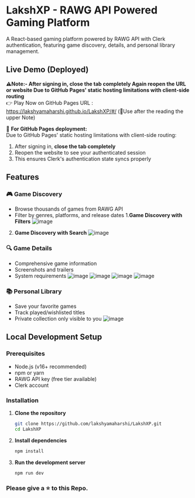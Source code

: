 # LakshXP - RAWG API Powered Gaming Platform

A React-based gaming platform powered by RAWG API with Clerk authentication, featuring game discovery, details, and personal library management.
## Live Demo (Deployed)
**⚠️Note:- After signing in, **close the tab completely Again reopen the URL or website** Due to GitHub Pages' static hosting limitations with client-side routing** <br/>
👉 Play Now on GitHub Pages 
URL : https://lakshyamaharshi.github.io/LakshXP/#/ (🙏Use after the reading the upper Note)

🔐 **For GitHub Pages deployment:**  
Due to GitHub Pages' static hosting limitations with client-side routing:
1. After signing in, **close the tab completely**
2. Reopen the website to see your authenticated session
3. This ensures Clerk's authentication state syncs properly

## Features

### 🎮 Game Discovery
- Browse thousands of games from RAWG API
- Filter by genres, platforms, and release dates
1.**Game Discovery with Filters**
  ![image](https://github.com/user-attachments/assets/ac3f8eec-1cec-4eb1-a52a-ef65f4c3db5a)
2. **Game Discovery with Search**
  ![image](https://github.com/user-attachments/assets/66bcaf9d-42ce-4264-b7f3-b27100a7bbe2)

### 🔍 Game Details
- Comprehensive game information
- Screenshots and trailers
- System requirements
  ![image](https://github.com/user-attachments/assets/c022581b-2fe9-4e25-a9e9-d64b9a9e3c2e)
  ![image](https://github.com/user-attachments/assets/42b05a60-70b6-49de-a0be-2f2f89c14621)
  ![image](https://github.com/user-attachments/assets/bb2df975-1d46-4f29-b172-3fabe556e488)
  ![image](https://github.com/user-attachments/assets/ce867bb0-e649-4b60-82e8-c2a131f20789)





### 📚 Personal Library
- Save your favorite games
- Track played/wishlisted titles
- Private collection only visible to you
   ![image](https://github.com/user-attachments/assets/b34d2bde-1710-45e0-a41e-3f2a0b529126)


## Local Development Setup

### Prerequisites
- Node.js (v16+ recommended)
- npm or yarn
- RAWG API key (free tier available)
- Clerk account

### Installation

1. **Clone the repository**
   ```bash
   git clone https://github.com/lakshyamaharshi/LakshXP.git
   cd LakshXP
   ```
2. **Install dependencies**
    ```bash
    npm install
    ```
3. **Run the development server**
    ```bash
    npm run dev
    ```


### Please give a ⭐ to this Repo.
